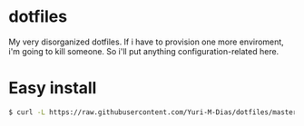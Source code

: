 # dotfiles
My very disorganized dotfiles.
If i have to provision one more enviroment, i'm going to kill someone. So i'll put anything configuration-related here.

# Easy install

```bash
$ curl -L https://raw.githubusercontent.com/Yuri-M-Dias/dotfiles/master/easy_dotfiles | bash
```
